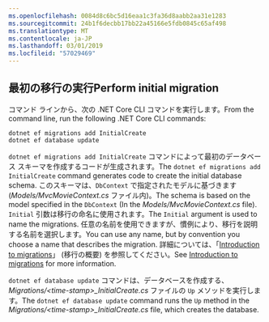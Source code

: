 ```yaml
---
ms.openlocfilehash: 0084d8c6bc5d16eaa1c3fa36d8aabb2aa31e1283
ms.sourcegitcommit: 24b1f6decbb17bb22a45166e5fdb0845c65af498
ms.translationtype: MT
ms.contentlocale: ja-JP
ms.lasthandoff: 03/01/2019
ms.locfileid: "57029469"
---
```

<a name="cli"></a>
## <a name="perform-initial-migration"></a><span data-ttu-id="1c157-101">最初の移行の実行</span><span class="sxs-lookup"><span data-stu-id="1c157-101">Perform initial migration</span></span>

<span data-ttu-id="1c157-102">コマンド ラインから、次の .NET Core CLI コマンドを実行します。</span><span class="sxs-lookup"><span data-stu-id="1c157-102">From the command line, run the following .NET Core CLI commands:</span></span>

```console
dotnet ef migrations add InitialCreate
dotnet ef database update
```

<span data-ttu-id="1c157-103">`dotnet ef migrations add InitialCreate` コマンドによって最初のデータベース スキーマを作成するコードが生成されます。</span><span class="sxs-lookup"><span data-stu-id="1c157-103">The `dotnet ef migrations add InitialCreate` command generates code to create the initial database schema.</span></span> <span data-ttu-id="1c157-104">このスキーマは、`DbContext` で指定されたモデルに基づきます (*Models/MvcMovieContext.cs* ファイル内)。</span><span class="sxs-lookup"><span data-stu-id="1c157-104">The schema is based on the model specified in the `DbContext` (In the *Models/MvcMovieContext.cs* file).</span></span> <span data-ttu-id="1c157-105">`Initial` 引数は移行の命名に使用されます。</span><span class="sxs-lookup"><span data-stu-id="1c157-105">The `Initial` argument is used to name the migrations.</span></span> <span data-ttu-id="1c157-106">任意の名前を使用できますが、慣例により、移行を説明する名前を選択します。</span><span class="sxs-lookup"><span data-stu-id="1c157-106">You can use any name, but by convention you choose a name that describes the migration.</span></span> <span data-ttu-id="1c157-107">詳細については、「[Introduction to migrations](xref:data/ef-mvc/migrations#introduction-to-migrations)」 (移行の概要) を参照してください。</span><span class="sxs-lookup"><span data-stu-id="1c157-107">See [Introduction to migrations](xref:data/ef-mvc/migrations#introduction-to-migrations) for more information.</span></span>

<span data-ttu-id="1c157-108">`dotnet ef database update` コマンドは、データベースを作成する、*Migrations/\<time-stamp>_InitialCreate.cs* ファイルの `Up` メソッドを実行します。</span><span class="sxs-lookup"><span data-stu-id="1c157-108">The `dotnet ef database update` command runs the `Up` method in the *Migrations/\<time-stamp>_InitialCreate.cs* file, which creates the database.</span></span>
